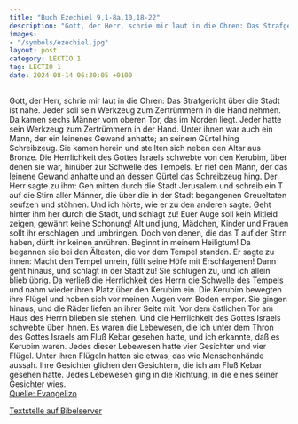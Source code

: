 ```yaml
---
title: "Buch Ezechiel 9,1-8a.10,18-22"
description: "Gott, der Herr, schrie mir laut in die Ohren: Das Strafgericht über die Stadt ist nahe. Jeder soll sein Werkzeug zum Zertrümmern in die Hand nehmen. Da kamen sechs Männer vom oberen Tor, das im Norden liegt. Jeder hatte sein Werkzeug zum Zertrümmern in der Hand. Unter ihnen war a...."
images:
- "/symbols/ezechiel.jpg"
layout: post
category: LECTIO 1
tag: LECTIO 1
date: 2024-08-14 06:30:05 +0100
---
```

Gott, der Herr, schrie mir laut in die Ohren: Das Strafgericht über die Stadt ist nahe. Jeder soll sein Werkzeug zum Zertrümmern in die Hand nehmen.
Da kamen sechs Männer vom oberen Tor, das im Norden liegt. Jeder hatte sein Werkzeug zum Zertrümmern in der Hand. Unter ihnen war auch ein Mann, der ein leinenes Gewand anhatte; an seinem Gürtel hing Schreibzeug.<!--more--> Sie kamen herein und stellten sich neben den Altar aus Bronze.
Die Herrlichkeit des Gottes Israels schwebte von den Kerubim, über denen sie war, hinüber zur Schwelle des Tempels. Er rief den Mann, der das leinene Gewand anhatte und an dessen Gürtel das Schreibzeug hing.
Der Herr sagte zu ihm: Geh mitten durch die Stadt Jerusalem und schreib ein T auf die Stirn aller Männer, die über die in der Stadt begangenen Greueltaten seufzen und stöhnen.
Und ich hörte, wie er zu den anderen sagte: Geht hinter ihm her durch die Stadt, und schlagt zu! Euer Auge soll kein Mitleid zeigen, gewährt keine Schonung!
Alt und jung, Mädchen, Kinder und Frauen sollt ihr erschlagen und umbringen. Doch von denen, die das T auf der Stirn haben, dürft ihr keinen anrühren. Beginnt in meinem Heiligtum! Da begannen sie bei den Ältesten, die vor dem Tempel standen.
Er sagte zu ihnen: Macht den Tempel unrein, füllt seine Höfe mit Erschlagenen! Dann geht hinaus, und schlagt in der Stadt zu!
Sie schlugen zu, und ich allein blieb übrig.
Da verließ die Herrlichkeit des Herrn die Schwelle des Tempels und nahm wieder ihren Platz über den Kerubim ein.
Die Kerubim bewegten ihre Flügel und hoben sich vor meinen Augen vom Boden empor. Sie gingen hinaus, und die Räder liefen an ihrer Seite mit. Vor dem östlichen Tor am Haus des Herrn blieben sie stehen. Und die Herrlichkeit des Gottes Israels schwebte über ihnen.
Es waren die Lebewesen, die ich unter dem Thron des Gottes Israels am Fluß Kebar gesehen hatte, und ich erkannte, daß es Kerubim waren.
Jedes dieser Lebewesen hatte vier Gesichter und vier Flügel. Unter ihren Flügeln hatten sie etwas, das wie Menschenhände aussah.
Ihre Gesichter glichen den Gesichtern, die ich am Fluß Kebar gesehen hatte. Jedes Lebewesen ging in die Richtung, in die eines seiner Gesichter wies.<br>
[Quelle: Evangelizo](https://evangeliumtagfuertag.org/DE/gospel)

[Textstelle auf Bibelserver](https://www.bibleserver.com/EU/Ezechiel9,1-8a.10,18-22)
